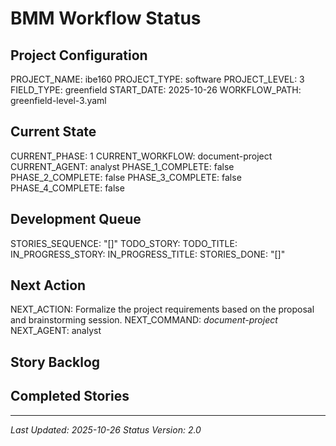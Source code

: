 # BMM Workflow Status

## Project Configuration

PROJECT_NAME: ibe160
PROJECT_TYPE: software
PROJECT_LEVEL: 3
FIELD_TYPE: greenfield
START_DATE: 2025-10-26
WORKFLOW_PATH: greenfield-level-3.yaml

## Current State

CURRENT_PHASE: 1
CURRENT_WORKFLOW: document-project
CURRENT_AGENT: analyst
PHASE_1_COMPLETE: false
PHASE_2_COMPLETE: false
PHASE_3_COMPLETE: false
PHASE_4_COMPLETE: false

## Development Queue

STORIES_SEQUENCE: "[]"
TODO_STORY: 
TODO_TITLE: 
IN_PROGRESS_STORY: 
IN_PROGRESS_TITLE: 
STORIES_DONE: "[]"

## Next Action

NEXT_ACTION: Formalize the project requirements based on the proposal and brainstorming session.
NEXT_COMMAND: *document-project*
NEXT_AGENT: analyst

## Story Backlog



## Completed Stories



---

_Last Updated: 2025-10-26_
_Status Version: 2.0_
